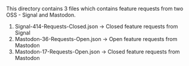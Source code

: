 This directory contains 3 files which contains feature requests from two OSS - Signal and Mastodon.
1. Signal-414-Requests-Closed.json -> Closed feature requests from Signal
2. Mastodon-36-Requests-Open.json -> Open feature requests from Mastodon
3. Mastodon-17-Requests-Open.json -> Closed feature requests from Mastodon
